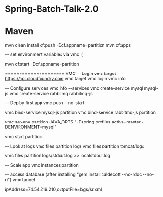Spring-Batch-Talk-2.0
=====================
Maven
=====================

mvn clean install cf:push -Dcf.appname=partition
mvn cf:apps

-- set environment variables via vmc :(

mvn cf:start -Dcf.appname=partition






=====================
VMC
-- Login
vmc target https://api.cloudfoundry.com
vmc target
vmc login
vmc info

-- Configure services
vmc info --services
vmc create-service mysql mysql-js
vmc create-service rabbitmq rabbitmq-js

-- Deploy first app
vmc push --no-start

vmc bind-service mysql-js partition
vmc bind-service rabbitmq-js partition

vmc set-env partition JAVA_OPTS "-Dspring.profiles.active=master -DENVIRONMENT=mysql"

vmc start partition

-- Look at logs
vmc files partition logs
vmc files partition tomcat/logs

vmc files partition logs/stdout.log >> localstdout.log

-- Scale app
vmc instances partition <number-of-instances>

-- access database (after installing "gem install caldecott --no-rdoc --no-ri")
vmc tunnel



ipAddress=74.54.219.210,outputFile=logs/sr.xml












